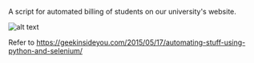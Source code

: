 A script for automated billing of students on our university's website.

![alt text](https://cloud.githubusercontent.com/assets/7795956/12217396/dd3852f2-b724-11e5-8d7b-a2ecafebc27b.gif "Image")


Refer to https://geekinsideyou.com/2015/05/17/automating-stuff-using-python-and-selenium/
